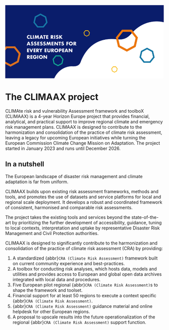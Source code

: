 <img alt="CLIMAAX" src="../images/top/climaax_project.png" class="page-main-photo">

The CLIMAAX project
=======================

CLIMAte risk and vulnerability Assessment framework and toolboX (CLIMAAX) is a 4-year Horizon Europe project that provides financial, analytical, and practical support to improve regional climate and emergency risk management plans. CLIMAAX is designed to contribute to the harmonization and consolidation of the practice of climate risk assessment, leaving a legacy for upcoming European initiatives while turning the European Commission Climate Change Mission on Adaptation. The project started in January 2023 and runs until December 2026.

## In a nutshell

The European landscape of disaster risk management and climate adaptation is far from uniform.

CLIMAAX builds upon existing risk assessment frameworks, methods and tools, and promotes the use of datasets and service platforms for local and regional scale deployment. It develops a robust and coordinated framework of consistent, harmonised and comparable risk assessments.

The project takes the existing tools and services beyond the state-of-the-art by prioritizing the further development of accessibility, guidance, tuning to local contexts, interpretation and uptake by representative Disaster Risk Management and Civil Protection authorities.

CLIMAAX is designed to significantly contribute to the harmonization and consolidation of the practice of climate risk assessment (CRA) by providing:

1. A standardized {abbr}`CRA (Climate Risk Assessment)` framework built on current community experience and best-practices.
2. A toolbox for conducting risk analyses, which hosts data, models and utilities and provides access to European and global open data archives integrated with local data and procedures.
3. Five European pilot regional {abbr}`CRA (Climate Risk Assessment)`s to shape the framework and toolset.
4. Financial support for at least 50 regions to execute a context specific {abbr}`CRA (Climate Risk Assessment)`.
5. {abbr}`CRA (Climate Risk Assessment)` guidance material and online helpdesk for other European regions.
6. A proposal to upscale results into the future operationalization of the regional {abbr}`CRA (Climate Risk Assessment)` support function.
